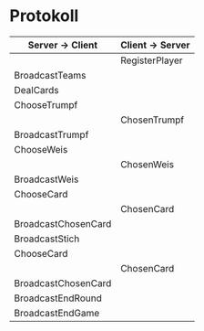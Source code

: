 # Protokoll
| Server -> Client | Client -> Server |
| --- | --- |
|  | RegisterPlayer |
| BroadcastTeams |  |
| DealCards |  |
| ChooseTrumpf |  |
|  | ChosenTrumpf |
| BroadcastTrumpf |  |
| ChooseWeis |  |
|  | ChosenWeis |
| BroadcastWeis |  |
| ChooseCard |  |
|  | ChosenCard |
| BroadcastChosenCard |  |
| BroadcastStich |  |
| ChooseCard |  |
|  | ChosenCard |
| BroadcastChosenCard |  |
| BroadcastEndRound |  |
| BroadcastEndGame |  |
